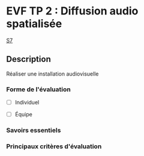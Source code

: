 # EVF TP 2 : <!-- %: BLOC2 -->Diffusion audio spatialisée<!-- %; -->

 <!-- %: SEANCE_EVF_2 -->
[S7](../../../01-deroulement/07/)
 <!-- %; -->

## Description

<!-- %: DESCRIPTION_EVS_2  -->
Réaliser une installation audiovisuelle
<!-- %; -->

### Forme de l'évaluation

* [ ] Individuel
* [ ] Équipe


### Savoirs essentiels

### Principaux critères d'évaluation
